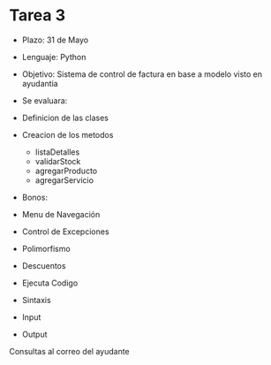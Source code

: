 # Tarea 3
* Plazo:  31 de Mayo
* Lenguaje: Python
* Objetivo: Sistema de control de factura en base a modelo visto en ayudantia
* Se evaluara:
 * Definicion de las clases
 * Creacion de los metodos
	* listaDetalles
	* validarStock
	* agregarProducto
	* agregarServicio
* Bonos:
 * Menu de Navegación
 * Control de Excepciones
 * Polimorfismo

* Descuentos
 * Ejecuta Codigo
 * Sintaxis
 * Input
 * Output

 
Consultas al correo del ayudante